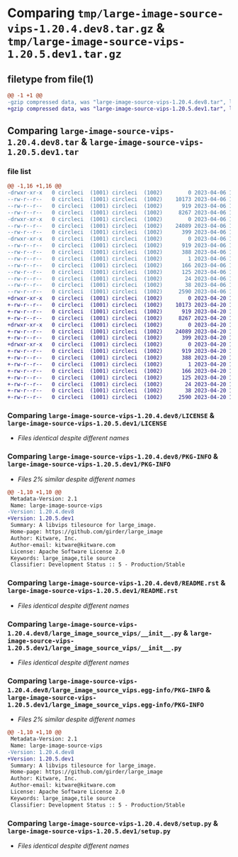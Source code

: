 # Comparing `tmp/large-image-source-vips-1.20.4.dev8.tar.gz` & `tmp/large-image-source-vips-1.20.5.dev1.tar.gz`

## filetype from file(1)

```diff
@@ -1 +1 @@
-gzip compressed data, was "large-image-source-vips-1.20.4.dev8.tar", last modified: Thu Apr  6 14:42:42 2023, max compression
+gzip compressed data, was "large-image-source-vips-1.20.5.dev1.tar", last modified: Thu Apr 20 19:47:28 2023, max compression
```

## Comparing `large-image-source-vips-1.20.4.dev8.tar` & `large-image-source-vips-1.20.5.dev1.tar`

### file list

```diff
@@ -1,16 +1,16 @@
-drwxr-xr-x   0 circleci  (1001) circleci  (1002)        0 2023-04-06 14:42:41.999750 large-image-source-vips-1.20.4.dev8/
--rw-r--r--   0 circleci  (1001) circleci  (1002)    10173 2023-04-06 14:42:41.000000 large-image-source-vips-1.20.4.dev8/LICENSE
--rw-r--r--   0 circleci  (1001) circleci  (1002)      919 2023-04-06 14:42:41.999750 large-image-source-vips-1.20.4.dev8/PKG-INFO
--rw-r--r--   0 circleci  (1001) circleci  (1002)     8267 2023-04-06 14:42:41.000000 large-image-source-vips-1.20.4.dev8/README.rst
-drwxr-xr-x   0 circleci  (1001) circleci  (1002)        0 2023-04-06 14:42:41.995751 large-image-source-vips-1.20.4.dev8/large_image_source_vips/
--rw-r--r--   0 circleci  (1001) circleci  (1002)    24089 2023-04-06 14:40:44.000000 large-image-source-vips-1.20.4.dev8/large_image_source_vips/__init__.py
--rw-r--r--   0 circleci  (1001) circleci  (1002)      399 2023-04-06 14:40:44.000000 large-image-source-vips-1.20.4.dev8/large_image_source_vips/girder_source.py
-drwxr-xr-x   0 circleci  (1001) circleci  (1002)        0 2023-04-06 14:42:41.999750 large-image-source-vips-1.20.4.dev8/large_image_source_vips.egg-info/
--rw-r--r--   0 circleci  (1001) circleci  (1002)      919 2023-04-06 14:42:41.000000 large-image-source-vips-1.20.4.dev8/large_image_source_vips.egg-info/PKG-INFO
--rw-r--r--   0 circleci  (1001) circleci  (1002)      388 2023-04-06 14:42:41.000000 large-image-source-vips-1.20.4.dev8/large_image_source_vips.egg-info/SOURCES.txt
--rw-r--r--   0 circleci  (1001) circleci  (1002)        1 2023-04-06 14:42:41.000000 large-image-source-vips-1.20.4.dev8/large_image_source_vips.egg-info/dependency_links.txt
--rw-r--r--   0 circleci  (1001) circleci  (1002)      166 2023-04-06 14:42:41.000000 large-image-source-vips-1.20.4.dev8/large_image_source_vips.egg-info/entry_points.txt
--rw-r--r--   0 circleci  (1001) circleci  (1002)      125 2023-04-06 14:42:41.000000 large-image-source-vips-1.20.4.dev8/large_image_source_vips.egg-info/requires.txt
--rw-r--r--   0 circleci  (1001) circleci  (1002)       24 2023-04-06 14:42:41.000000 large-image-source-vips-1.20.4.dev8/large_image_source_vips.egg-info/top_level.txt
--rw-r--r--   0 circleci  (1001) circleci  (1002)       38 2023-04-06 14:42:41.999750 large-image-source-vips-1.20.4.dev8/setup.cfg
--rw-r--r--   0 circleci  (1001) circleci  (1002)     2590 2023-04-06 14:40:44.000000 large-image-source-vips-1.20.4.dev8/setup.py
+drwxr-xr-x   0 circleci  (1001) circleci  (1002)        0 2023-04-20 19:47:28.209496 large-image-source-vips-1.20.5.dev1/
+-rw-r--r--   0 circleci  (1001) circleci  (1002)    10173 2023-04-20 19:47:27.000000 large-image-source-vips-1.20.5.dev1/LICENSE
+-rw-r--r--   0 circleci  (1001) circleci  (1002)      919 2023-04-20 19:47:28.209496 large-image-source-vips-1.20.5.dev1/PKG-INFO
+-rw-r--r--   0 circleci  (1001) circleci  (1002)     8267 2023-04-20 19:47:27.000000 large-image-source-vips-1.20.5.dev1/README.rst
+drwxr-xr-x   0 circleci  (1001) circleci  (1002)        0 2023-04-20 19:47:28.209496 large-image-source-vips-1.20.5.dev1/large_image_source_vips/
+-rw-r--r--   0 circleci  (1001) circleci  (1002)    24089 2023-04-20 19:45:13.000000 large-image-source-vips-1.20.5.dev1/large_image_source_vips/__init__.py
+-rw-r--r--   0 circleci  (1001) circleci  (1002)      399 2023-04-20 19:45:13.000000 large-image-source-vips-1.20.5.dev1/large_image_source_vips/girder_source.py
+drwxr-xr-x   0 circleci  (1001) circleci  (1002)        0 2023-04-20 19:47:28.209496 large-image-source-vips-1.20.5.dev1/large_image_source_vips.egg-info/
+-rw-r--r--   0 circleci  (1001) circleci  (1002)      919 2023-04-20 19:47:28.000000 large-image-source-vips-1.20.5.dev1/large_image_source_vips.egg-info/PKG-INFO
+-rw-r--r--   0 circleci  (1001) circleci  (1002)      388 2023-04-20 19:47:28.000000 large-image-source-vips-1.20.5.dev1/large_image_source_vips.egg-info/SOURCES.txt
+-rw-r--r--   0 circleci  (1001) circleci  (1002)        1 2023-04-20 19:47:28.000000 large-image-source-vips-1.20.5.dev1/large_image_source_vips.egg-info/dependency_links.txt
+-rw-r--r--   0 circleci  (1001) circleci  (1002)      166 2023-04-20 19:47:28.000000 large-image-source-vips-1.20.5.dev1/large_image_source_vips.egg-info/entry_points.txt
+-rw-r--r--   0 circleci  (1001) circleci  (1002)      125 2023-04-20 19:47:28.000000 large-image-source-vips-1.20.5.dev1/large_image_source_vips.egg-info/requires.txt
+-rw-r--r--   0 circleci  (1001) circleci  (1002)       24 2023-04-20 19:47:28.000000 large-image-source-vips-1.20.5.dev1/large_image_source_vips.egg-info/top_level.txt
+-rw-r--r--   0 circleci  (1001) circleci  (1002)       38 2023-04-20 19:47:28.209496 large-image-source-vips-1.20.5.dev1/setup.cfg
+-rw-r--r--   0 circleci  (1001) circleci  (1002)     2590 2023-04-20 19:45:13.000000 large-image-source-vips-1.20.5.dev1/setup.py
```

### Comparing `large-image-source-vips-1.20.4.dev8/LICENSE` & `large-image-source-vips-1.20.5.dev1/LICENSE`

 * *Files identical despite different names*

### Comparing `large-image-source-vips-1.20.4.dev8/PKG-INFO` & `large-image-source-vips-1.20.5.dev1/PKG-INFO`

 * *Files 2% similar despite different names*

```diff
@@ -1,10 +1,10 @@
 Metadata-Version: 2.1
 Name: large-image-source-vips
-Version: 1.20.4.dev8
+Version: 1.20.5.dev1
 Summary: A libvips tilesource for large_image.
 Home-page: https://github.com/girder/large_image
 Author: Kitware, Inc.
 Author-email: kitware@kitware.com
 License: Apache Software License 2.0
 Keywords: large_image,tile source
 Classifier: Development Status :: 5 - Production/Stable
```

### Comparing `large-image-source-vips-1.20.4.dev8/README.rst` & `large-image-source-vips-1.20.5.dev1/README.rst`

 * *Files identical despite different names*

### Comparing `large-image-source-vips-1.20.4.dev8/large_image_source_vips/__init__.py` & `large-image-source-vips-1.20.5.dev1/large_image_source_vips/__init__.py`

 * *Files identical despite different names*

### Comparing `large-image-source-vips-1.20.4.dev8/large_image_source_vips.egg-info/PKG-INFO` & `large-image-source-vips-1.20.5.dev1/large_image_source_vips.egg-info/PKG-INFO`

 * *Files 2% similar despite different names*

```diff
@@ -1,10 +1,10 @@
 Metadata-Version: 2.1
 Name: large-image-source-vips
-Version: 1.20.4.dev8
+Version: 1.20.5.dev1
 Summary: A libvips tilesource for large_image.
 Home-page: https://github.com/girder/large_image
 Author: Kitware, Inc.
 Author-email: kitware@kitware.com
 License: Apache Software License 2.0
 Keywords: large_image,tile source
 Classifier: Development Status :: 5 - Production/Stable
```

### Comparing `large-image-source-vips-1.20.4.dev8/setup.py` & `large-image-source-vips-1.20.5.dev1/setup.py`

 * *Files identical despite different names*

